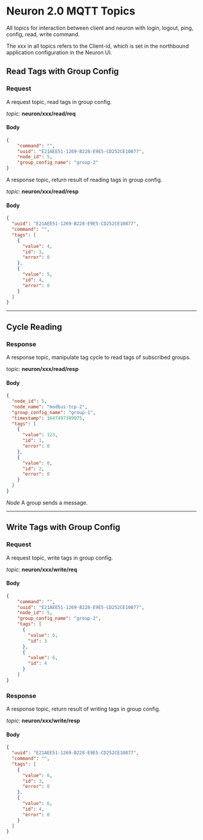 # Neuron 2.0 MQTT Topics

All topics for interaction between client and neuron with login, logout, ping, config, read, write command.

The xxx in all topics refers to the Client-id, which is set in the northbound application configuration in the Neuron UI.

## Read Tags with Group Config

### Request

A request topic, read tags in group config.

*topic:*  **neuron/xxx/read/req**

#### Body

```json
{
    "command": "",
    "uuid": "E21AEE51-1269-B228-E9E5-CD252CE10877",
    "node_id": 5,
    "group_config_name": "group-2"
}
```

A response topic, return result of reading tags in group config.

*topic:*  **neuron/xxx/read/resp**

#### Body

```json
{
  "uuid": "E21AEE51-1269-B228-E9E5-CD252CE10877",
  "command": "",
  "tags": [
    {
      "value": 4,
      "id": 3,
      "error": 0
    },
    {
      "value": 5,
      "id": 4,
      "error": 0
    }
  ]
}
```

---

## Cycle Reading

### Response

A response topic, manipulate tag cycle to read tags of subscribed groups.

topic: **neuron/xxx/read/resp**

#### Body

```json
{
  "node_id": 5,
  "node_name": "modbus-tcp-2",
  "group_config_name": "group-1",
  "timestamp": 1647497389075,
  "tags": [
    {
      "value": 123,
      "id": 1,
      "error": 0
    },
    {
      "value": 0,
      "id": 2,
      "error": 0
    }
  ]
}
```

*Node* A group sends a message.

---

## Write Tags with Group Config

### Request

A request topic, write tags in group config.

*topic:*  **neuron/xxx/write/req**

#### Body

```json
{
    "command": "",
    "uuid": "E21AEE51-1269-B228-E9E5-CD252CE10877",
    "node_id": 5,
    "group_config_name": "group-2",
    "tags": [
      {
        "value": 6,
        "id": 3
      },
      {
        "value": 6,
        "id": 4
      }
    ]
}
```

### Response

A response topic, return result of writing tags in group config.

*topic:*  **neuron/xxx/write/resp**

#### Body

```json
{
  "uuid": "E21AEE51-1269-B228-E9E5-CD252CE10877",
  "command": "",
  "tags": [
    {
      "value": 6,
      "id": 3,
      "error": 0
    },
    {
      "value": 6,
      "id": 4,
      "error": 0
    }
  ]
}
```
